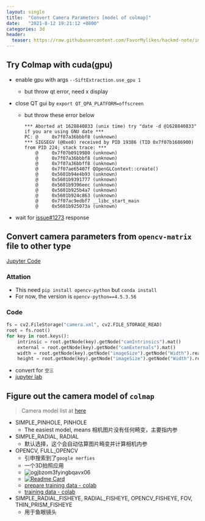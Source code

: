 ```yaml
---
layout: single
title:  "Convert Camera Parameters [model of colmap]"
date:   "2021-8-12 19:21:12 +0800"
categories: 3d
header:
  teaser: https://raw.githubusercontent.com/FavorMylikes/hackmd-note/img/imgogjbzom3fyingbqavx06.gif
---
```


## Try Colmap with cuda(gpu)

- enable gpu with args `--SiftExtraction.use_gpu 1`
  - but throw qt error, need x display
- close QT gui by `export QT_QPA_PLATFORM=offscreen`
  - but throw these error below

    ```console
    *** Aborted at 1628840833 (unix time) try "date -d @1628840833" if you are using GNU date ***
    PC: @     0x7f07a36bbbf8 (unknown)
    *** SIGSEGV (@0xe0) received by PID 19386 (TID 0x7f07b1686900) from PID 224; stack trace: ***
        @     0x7f07b0919980 (unknown)
        @     0x7f07a36bbbf8 (unknown)
        @     0x7f07a36bbff8 (unknown)
        @     0x7f07ae65407f QOpenGLContext::create()
        @     0x5601b94e4b93 (unknown)
        @     0x5601b9391777 (unknown)
        @     0x5601b9396eec (unknown)
        @     0x5601b925b4a7 (unknown)
        @     0x5601b924c863 (unknown)
        @     0x7f07ac9edbf7 __libc_start_main
        @     0x5601b925073a (unknown)
    ```

- wait for [issue#1273](https://github.com/colmap/colmap/issues/1273) response

## Convert camera parameters from `opencv-matrix` file to other type

[Jupyter Code](http://ucas/jupyter/lab/tree/3d/cameras/comera_convert.ipynb)

### Attation

- This need `pip install opencv-python` but `conda install`
- For now, the version is `opencv-python==4.5.3.56`

### Code

```python
fs = cv2.FileStorage("camera.xml", cv2.FILE_STORAGE_READ)
root = fs.root()
for key in root.keys():
    intrinsic = root.getNode(key).getNode("camIntrinsics").mat()
    external = root.getNode(key).getNode("camExternals").mat()
    width = root.getNode(key).getNode("imageSize").getNode("Width").real()
    height = root.getNode(key).getNode("imageSize").getNode("Width").real()
```

- convert for `空三`
- [jupyter lab](http://ucas/jupyter/lab/tree/3d/cameras/comera_convert.ipynb)

## Figure out the camera model of `colmap`

> Camera model list at [here](https://colmap.github.io/cameras.html?highlight=undistortion)

- SIMPLE_PINHOLE, PINHOLE
  - The easiest model, means 相机图片没有任何畸变，主要指内参
- SIMPLE_RADIAL, RADIAL
  - 默认选择，这个会自动估算图片畸变并计算相机内参
- OPENCV, FULL_OPENCV
  - 引申搜索到了`google nerfies`
  - 一个3D拍照应用
  - <img src="https://raw.githubusercontent.com/FavorMylikes/hackmd-note/img/imgogjbzom3fyingbqavx06.gif" alt="ogjbzom3fyingbqavx06">
  - [![Readme Card](https://github-readme-stats.vercel.app/api/pin/?username=google&repo=nerfies&show_owner=true)](https://github.com/google/nerfies)
  - [prepare training data - colab](https://colab.research.google.com/github/google/nerfies/blob/main/notebooks/Nerfies_Capture_Processing.ipynb)
  - [training data - colab](https://colab.sandbox.google.com/github/google/nerfies/blob/main/notebooks/Nerfies_Training.ipynb)
- SIMPLE_RADIAL_FISHEYE, RADIAL_FISHEYE, OPENCV_FISHEYE, FOV, THIN_PRISM_FISHEYE
  - 用于鱼眼镜头
